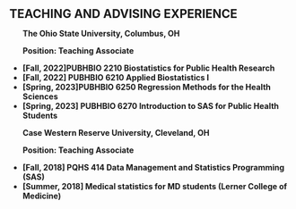 <h1 id="Teaching"></h1>

<h2 style="margin: 30px 0px 10px;">TEACHING AND ADVISING EXPERIENCE</h2>

<ul>
  
<strong><p> The Ohio State University, Columbus, OH
<p>Position: Teaching Associate</p>
<li>[Fall, 2022]PUBHBIO 2210 Biostatistics for Public Health Research</li>
<li>[Fall, 2022] PUBHBIO 6210 Applied Biostatistics I</li>
<li>[Spring, 2023]PUBHBIO 6250 Regression Methods for the Health Sciences</li>
<li>[Spring, 2023] PUBHBIO 6270 Introduction to SAS for Public Health Students</li>
</ul>

<ul>
<strong><p>Case Western Reserve University, Cleveland, OH
  <p>Position: Teaching Associate</p>
<li>[Fall, 2018] PQHS 414 Data Management and Statistics Programming (SAS)</li>
<li>[Summer, 2018] Medical statistics for MD students (Lerner College of Medicine)</li>
</ul>


